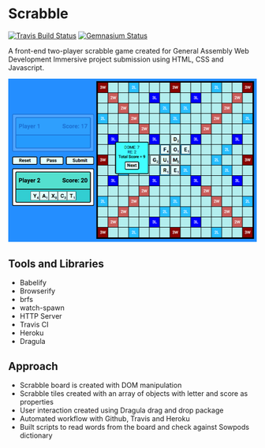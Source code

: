 # Scrabble

[![Travis Build Status](https://img.shields.io/travis/caalberts/scrabble.svg?style=flat-square)](https://travis-ci.org/caalberts/scrabble)
[![Gemnasium Status](https://img.shields.io/gemnasium/caalberts/scrabble.svg?style=flat-square)](https://gemnasium.com/caalberts/scrabble)

A front-end two-player scrabble game created for General Assembly Web Development Immersive project submission using HTML, CSS and Javascript.

![Screenshot of Scrabble](docs/scrabble.png)


## Tools and Libraries
- Babelify
- Browserify
- brfs
- watch-spawn
- HTTP Server
- Travis CI
- Heroku
- Dragula

## Approach
- Scrabble board is created with DOM manipulation
- Scrabble tiles created with an array of objects with letter and score as properties
- User interaction created using Dragula drag and drop package
- Automated workflow with Github, Travis and Heroku
- Built scripts to read words from the board and check against Sowpods dictionary
